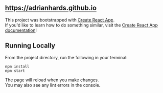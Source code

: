 ## https://adrianhards.github.io

This project was bootstrapped with [Create React App](https://github.com/facebook/create-react-app). \
If you'd like to learn how to do something similar, visit the [Create React App documentation](https://facebook.github.io/create-react-app/docs/getting-started)!

## Running Locally

From the project directory, run the following in your terminal:

`npm install`\
`npm start` 

The page will reload when you make changes.\
You may also see any lint errors in the console.


